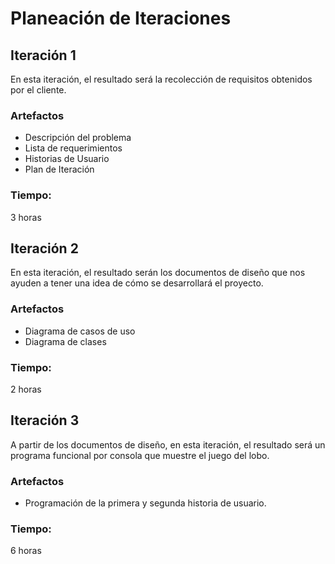 # Planeación de Iteraciones

## Iteración 1
En esta iteración, el resultado será la recolección de requisitos obtenidos por el cliente.

### Artefactos
- Descripción del problema
- Lista de requerimientos
- Historias de Usuario
- Plan de Iteración

### Tiempo:
3 horas

## Iteración 2
En esta iteración, el resultado serán los documentos de diseño que nos ayuden a tener una idea de cómo se desarrollará el proyecto.

### Artefactos
- Diagrama de casos de uso
- Diagrama de clases

### Tiempo:
2 horas

## Iteración 3
A partir de los documentos de diseño, en esta iteración, el resultado será un programa funcional por consola que muestre el juego del lobo.

### Artefactos
- Programación de la primera y segunda historia de usuario.

### Tiempo:
6 horas
